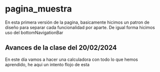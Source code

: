 # pagina_muestra
En esta primera versión de la pagina, basicamente hicimos un patron de diseño para separar cada funcionalidad por aparte.
De igual forma hicimos uso del bottomNavigationBar
## Avances de la clase del 20/02/2024
En este día vamos a hacer una calculadora con todo lo que hemos aprendido, he aqui un intento flojo de esta

